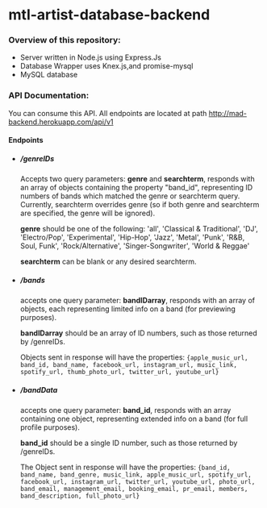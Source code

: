 # mtl-artist-database-backend

### Overview of this repository:
  * Server written in Node.js using Express.Js
  * Database Wrapper uses Knex.js,and promise-mysql
  * MySQL database 


### API Documentation:

   You can consume this API. All endpoints are located at path http://mad-backend.herokuapp.com/api/v1

  #### Endpoints
   * ##### /genreIDs
     Accepts two query parameters: **genre** and **searchterm**, responds with an array of objects containing the property "band_id", representing ID numbers of bands which matched the genre or searchterm query. Currently, searchterm overrides genre (so if both genre and searchterm are specified, the genre will be ignored).
     
     **genre** should be one of the following: 
     'all',
    'Classical & Traditional',
    'DJ',
    'Electro/Pop',
    'Experimental',
    'Hip-Hop',
    'Jazz',
    'Metal',
    'Punk',
    'R&B, Soul, Funk',
    'Rock/Alternative',
    'Singer-Songwriter',
    'World & Reggae'
    
     **searchterm** can be blank or any desired searchterm. 
     
   * ##### /bands
     accepts one query parameter: **bandIDarray**, responds with an array of objects, each representing limited info on a band (for previewing purposes). 
     
     **bandIDarray** should be an array of ID numbers, such as those returned by /genreIDs. 
     
     Objects sent in response will have the properties: ```{apple_music_url, band_id, band_name, facebook_url, instagram_url, music_link, spotify_url, thumb_photo_url, twitter_url, youtube_url} ```
     
  * ##### /bandData
  
    accepts one query parameter: **band_id**, responds with an array containing one object, representing extended info on a band (for full profile purposes).
    
    **band_id** should be a single ID number, such as those returned by /genreIDs.
    
    The Object sent in response will have the properties: ```{band_id, band_name, band_genre, music_link, apple_music_url, spotify_url, facebook_url, instagram_url, twitter_url, youtube_url, photo_url, band_email, management_email, booking_email, pr_email, members, band_description, full_photo_url}```

